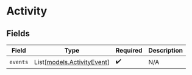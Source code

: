 # Activity


## Fields

| Field                                                    | Type                                                     | Required                                                 | Description                                              |
| -------------------------------------------------------- | -------------------------------------------------------- | -------------------------------------------------------- | -------------------------------------------------------- |
| `events`                                                 | List[[models.ActivityEvent](../models/activityevent.md)] | :heavy_check_mark:                                       | N/A                                                      |